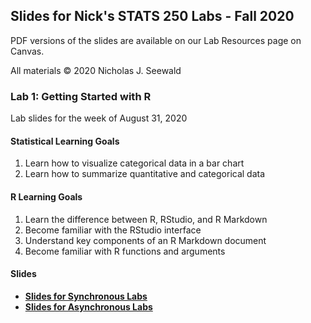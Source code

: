 ## Slides for Nick's STATS 250 Labs - Fall 2020

PDF versions of the slides are available on our Lab Resources page on Canvas.

All materials &#169; 2020 Nicholas J. Seewald

### Lab 1: Getting Started with R
Lab slides for the week of August 31, 2020

#### Statistical Learning Goals
1. Learn how to visualize categorical data in a bar chart
1. Learn how to summarize quantitative and categorical data

#### R Learning Goals
1. Learn the difference between R, RStudio, and R Markdown
1. Become familiar with the RStudio interface
1. Understand key components of an R Markdown document
1. Become familiar with R functions and arguments

#### Slides

- [**Slides for Synchronous Labs**](lab01-slides/lab01-slides-sync.html)
- [**Slides for Asynchronous Labs**](lab01-slides/lab01-slides-async.html)
